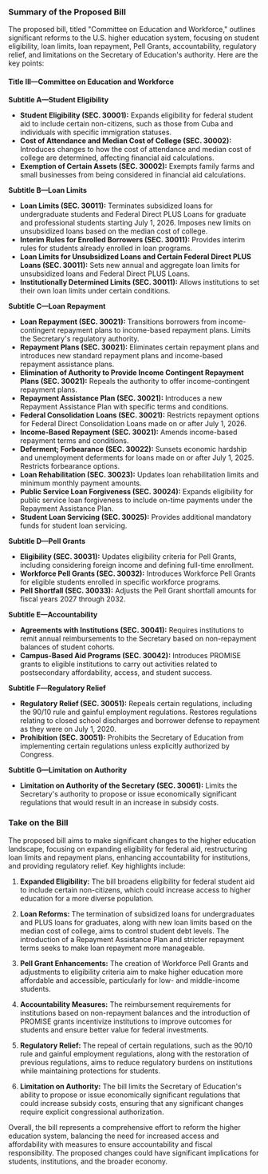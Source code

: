 ### Summary of the Proposed Bill

The proposed bill, titled "Committee on Education and Workforce," outlines significant reforms to the U.S. higher education system, focusing on student eligibility, loan limits, loan repayment, Pell Grants, accountability, regulatory relief, and limitations on the Secretary of Education's authority. Here are the key points:

#### **Title III—Committee on Education and Workforce**

**Subtitle A—Student Eligibility**
- **Student Eligibility (SEC. 30001):** Expands eligibility for federal student aid to include certain non-citizens, such as those from Cuba and individuals with specific immigration statuses.
- **Cost of Attendance and Median Cost of College (SEC. 30002):** Introduces changes to how the cost of attendance and median cost of college are determined, affecting financial aid calculations.
- **Exemption of Certain Assets (SEC. 30002):** Exempts family farms and small businesses from being considered in financial aid calculations.

**Subtitle B—Loan Limits**
- **Loan Limits (SEC. 30011):** Terminates subsidized loans for undergraduate students and Federal Direct PLUS Loans for graduate and professional students starting July 1, 2026. Imposes new limits on unsubsidized loans based on the median cost of college.
- **Interim Rules for Enrolled Borrowers (SEC. 30011):** Provides interim rules for students already enrolled in loan programs.
- **Loan Limits for Unsubsidized Loans and Certain Federal Direct PLUS Loans (SEC. 30011):** Sets new annual and aggregate loan limits for unsubsidized loans and Federal Direct PLUS Loans.
- **Institutionally Determined Limits (SEC. 30011):** Allows institutions to set their own loan limits under certain conditions.

**Subtitle C—Loan Repayment**
- **Loan Repayment (SEC. 30021):** Transitions borrowers from income-contingent repayment plans to income-based repayment plans. Limits the Secretary's regulatory authority.
- **Repayment Plans (SEC. 30021):** Eliminates certain repayment plans and introduces new standard repayment plans and income-based repayment assistance plans.
- **Elimination of Authority to Provide Income Contingent Repayment Plans (SEC. 30021):** Repeals the authority to offer income-contingent repayment plans.
- **Repayment Assistance Plan (SEC. 30021):** Introduces a new Repayment Assistance Plan with specific terms and conditions.
- **Federal Consolidation Loans (SEC. 30021):** Restricts repayment options for Federal Direct Consolidation Loans made on or after July 1, 2026.
- **Income-Based Repayment (SEC. 30021):** Amends income-based repayment terms and conditions.
- **Deferment; Forbearance (SEC. 30022):** Sunsets economic hardship and unemployment deferments for loans made on or after July 1, 2025. Restricts forbearance options.
- **Loan Rehabilitation (SEC. 30023):** Updates loan rehabilitation limits and minimum monthly payment amounts.
- **Public Service Loan Forgiveness (SEC. 30024):** Expands eligibility for public service loan forgiveness to include on-time payments under the Repayment Assistance Plan.
- **Student Loan Servicing (SEC. 30025):** Provides additional mandatory funds for student loan servicing.

**Subtitle D—Pell Grants**
- **Eligibility (SEC. 30031):** Updates eligibility criteria for Pell Grants, including considering foreign income and defining full-time enrollment.
- **Workforce Pell Grants (SEC. 30032):** Introduces Workforce Pell Grants for eligible students enrolled in specific workforce programs.
- **Pell Shortfall (SEC. 30033):** Adjusts the Pell Grant shortfall amounts for fiscal years 2027 through 2032.

**Subtitle E—Accountability**
- **Agreements with Institutions (SEC. 30041):** Requires institutions to remit annual reimbursements to the Secretary based on non-repayment balances of student cohorts.
- **Campus-Based Aid Programs (SEC. 30042):** Introduces PROMISE grants to eligible institutions to carry out activities related to postsecondary affordability, access, and student success.

**Subtitle F—Regulatory Relief**
- **Regulatory Relief (SEC. 30051):** Repeals certain regulations, including the 90/10 rule and gainful employment regulations. Restores regulations relating to closed school discharges and borrower defense to repayment as they were on July 1, 2020.
- **Prohibition (SEC. 30051):** Prohibits the Secretary of Education from implementing certain regulations unless explicitly authorized by Congress.

**Subtitle G—Limitation on Authority**
- **Limitation on Authority of the Secretary (SEC. 30061):** Limits the Secretary's authority to propose or issue economically significant regulations that would result in an increase in subsidy costs.

### **Take on the Bill**

The proposed bill aims to make significant changes to the higher education landscape, focusing on expanding eligibility for federal aid, restructuring loan limits and repayment plans, enhancing accountability for institutions, and providing regulatory relief. Key highlights include:

1. **Expanded Eligibility:** The bill broadens eligibility for federal student aid to include certain non-citizens, which could increase access to higher education for a more diverse population.

2. **Loan Reforms:** The termination of subsidized loans for undergraduates and PLUS loans for graduates, along with new loan limits based on the median cost of college, aims to control student debt levels. The introduction of a Repayment Assistance Plan and stricter repayment terms seeks to make loan repayment more manageable.

3. **Pell Grant Enhancements:** The creation of Workforce Pell Grants and adjustments to eligibility criteria aim to make higher education more affordable and accessible, particularly for low- and middle-income students.

4. **Accountability Measures:** The reimbursement requirements for institutions based on non-repayment balances and the introduction of PROMISE grants incentivize institutions to improve outcomes for students and ensure better value for federal investments.

5. **Regulatory Relief:** The repeal of certain regulations, such as the 90/10 rule and gainful employment regulations, along with the restoration of previous regulations, aims to reduce regulatory burdens on institutions while maintaining protections for students.

6. **Limitation on Authority:** The bill limits the Secretary of Education's ability to propose or issue economically significant regulations that could increase subsidy costs, ensuring that any significant changes require explicit congressional authorization.

Overall, the bill represents a comprehensive effort to reform the higher education system, balancing the need for increased access and affordability with measures to ensure accountability and fiscal responsibility. The proposed changes could have significant implications for students, institutions, and the broader economy.
